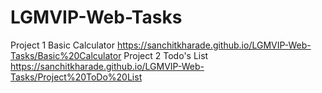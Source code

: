 # LGMVIP-Web-Tasks
Project 1 Basic Calculator
https://sanchitkharade.github.io/LGMVIP-Web-Tasks/Basic%20Calculator
Project 2 Todo's List
https://sanchitkharade.github.io/LGMVIP-Web-Tasks/Project%20ToDo%20List
